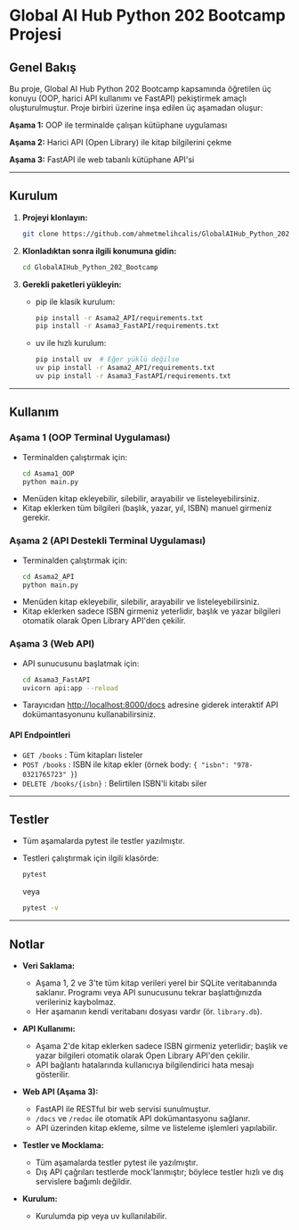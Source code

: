 
# Global AI Hub Python 202 Bootcamp Projesi

## Genel Bakış
Bu proje, Global AI Hub Python 202 Bootcamp kapsamında öğretilen üç konuyu (OOP, harici API kullanımı ve FastAPI) pekiştirmek amaçlı oluşturulmuştur. Proje birbiri üzerine inşa edilen üç aşamadan oluşur:

**Aşama 1:** OOP ile terminalde çalışan kütüphane uygulaması

**Aşama 2:** Harici API (Open Library) ile kitap bilgilerini çekme

**Aşama 3:** FastAPI ile web tabanlı kütüphane API'si

---
## Kurulum
1. **Projeyi klonlayın:**
	 ```bash
	 git clone https://github.com/ahmetmelihcalis/GlobalAIHub_Python_202_Bootcamp.git
	 ```

2. **Klonladıktan sonra ilgili konumuna gidin:**
	 ```bash
	 cd GlobalAIHub_Python_202_Bootcamp
	 ```


3. **Gerekli paketleri yükleyin:**

	 - pip ile klasik kurulum:
		 ```bash
		 pip install -r Asama2_API/requirements.txt
		 pip install -r Asama3_FastAPI/requirements.txt
		 ```

	 - uv ile hızlı kurulum:
		 ```bash
		 pip install uv  # Eğer yüklü değilse
		 uv pip install -r Asama2_API/requirements.txt
		 uv pip install -r Asama3_FastAPI/requirements.txt
		 ```
---

## Kullanım

### Aşama 1 (OOP Terminal Uygulaması)
- Terminalden çalıştırmak için:
	```bash
	cd Asama1_OOP
	python main.py
	```
- Menüden kitap ekleyebilir, silebilir, arayabilir ve listeleyebilirsiniz.
- Kitap eklerken tüm bilgileri (başlık, yazar, yıl, ISBN) manuel girmeniz gerekir.

### Aşama 2 (API Destekli Terminal Uygulaması)
- Terminalden çalıştırmak için:
	```bash
	cd Asama2_API
	python main.py
	```
- Menüden kitap ekleyebilir, silebilir, arayabilir ve listeleyebilirsiniz.
- Kitap eklerken sadece ISBN girmeniz yeterlidir, başlık ve yazar bilgileri otomatik olarak Open Library API'den çekilir.

### Aşama 3 (Web API)
- API sunucusunu başlatmak için:
	```bash
	cd Asama3_FastAPI
	uvicorn api:app --reload
	```
- Tarayıcıdan [http://localhost:8000/docs](http://localhost:8000/docs) adresine giderek interaktif API dokümantasyonunu kullanabilirsiniz.

#### API Endpointleri
- `GET /books` : Tüm kitapları listeler
- `POST /books` : ISBN ile kitap ekler (örnek body: `{ "isbn": "978-0321765723" }`)
- `DELETE /books/{isbn}` : Belirtilen ISBN'li kitabı siler

---

## Testler
- Tüm aşamalarda pytest ile testler yazılmıştır.
- Testleri çalıştırmak için ilgili klasörde:
	```bash
	pytest
	```
    veya

    ```bash
	pytest -v
	```

---


## Notlar
- **Veri Saklama:**
	- Aşama 1, 2 ve 3'te tüm kitap verileri yerel bir SQLite veritabanında saklanır. Programı veya API sunucusunu tekrar başlattığınızda verileriniz kaybolmaz.
	- Her aşamanın kendi veritabanı dosyası vardır (ör. `library.db`).

- **API Kullanımı:**
	- Aşama 2'de kitap eklerken sadece ISBN girmeniz yeterlidir; başlık ve yazar bilgileri otomatik olarak Open Library API'den çekilir.
	- API bağlantı hatalarında kullanıcıya bilgilendirici hata mesajı gösterilir.

- **Web API (Aşama 3):**
	- FastAPI ile RESTful bir web servisi sunulmuştur.
	- `/docs` ve `/redoc` ile otomatik API dokümantasyonu sağlanır.
	- API üzerinden kitap ekleme, silme ve listeleme işlemleri yapılabilir.

- **Testler ve Mocklama:**
	- Tüm aşamalarda testler pytest ile yazılmıştır.
	- Dış API çağrıları testlerde mock'lanmıştır; böylece testler hızlı ve dış servislere bağımlı değildir.

- **Kurulum:**
	- Kurulumda pip veya uv kullanılabilir.

